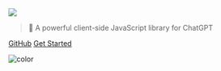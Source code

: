 <!-- _coverpage.md -->

<img class="logo" src="https://raw.githubusercontent.com/kudoai/chatgpt.js/main/media/images/chatgpt.js-logo-dark-mode-padded-7000x777.png">

> 🤖 A powerful client-side JavaScript library for ChatGPT

[GitHub](https://github.com/kudoai/chatgpt.js)
[Get Started](#⚡-importing-the-library)

<!-- background color -->

![color](transparent)
